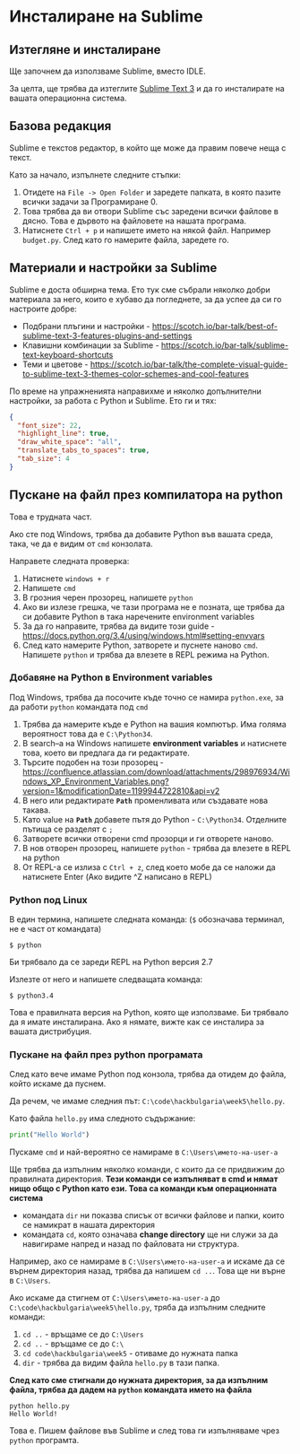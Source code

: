 # Инсталиране на Sublime

## Изтегляне и инсталиране

Ще започнем да използваме Sublime, вместо IDLE.

За целта, ще трябва да изтеглите [Sublime Text 3](http://www.sublimetext.com/3) и да го инсталирате на вашата операционна система.


## Базова редакция

Sublime е текстов редактор, в който ще може да правим повече неща с текст.

Като за начало, изпълнете следните стъпки:

1. Отидете на `File -> Open Folder` и заредете папката, в която пазите всички задачи за Програмиране 0.
2. Това трябва да ви отвори Sublime със заредени всички файлове в дясно. Това е дървото на файловете на нашата програма.
3. Натиснете `Ctrl + p` и напишете името на някой файл. Например `budget.py`. След като го намерите файла, заредете го.


## Материали и настройки за Sublime

Sublime е доста обширна тема. Ето тук сме събрали няколко добри материала за него, които е хубаво да погледнете, за да успее да си го настроите добре:

* Подбрани плъгини и настройки - https://scotch.io/bar-talk/best-of-sublime-text-3-features-plugins-and-settings
* Клавишни комбинации за Sublime - https://scotch.io/bar-talk/sublime-text-keyboard-shortcuts
* Теми и цветове - https://scotch.io/bar-talk/the-complete-visual-guide-to-sublime-text-3-themes-color-schemes-and-cool-features

По време на упражненията направихме и няколко допълнителни настройки, за работа с Python и Sublime. Ето ги и тях:

```json
{
  "font_size": 22,
  "highlight_line": true,
  "draw_white_space": "all",
  "translate_tabs_to_spaces": true,
  "tab_size": 4
}
```


## Пускане на файл през компилатора на python

Това е трудната част.

Ако сте под Windows, трябва да добавите Python във вашата среда, така, че да е видим от `cmd` конзолата.

Направете следната проверка:

1. Натиснете `windows + r`
2. Напишете `cmd`
3. В грозния черен прозорец, напишете `python`
4. Ако ви излезе грешка, че тази програма не е позната, ще трябва да си добавите Python в така наречените environment variables
5. За да го направите, трябва да видите този guide - https://docs.python.org/3.4/using/windows.html#setting-envvars
6. След като намерите Python, затворете и пуснете наново `cmd`. Напишете `python` и трябва да влезете в REPL режима на Python.


### Добавяне на Python в Environment variables

Под Windows, трябва да посочите къде точно се намира `python.exe`, за да работи `python` командата под `cmd`

1. Трябва да намерите къде е Python на вашия компютър. Има голяма вероятност това да е `C:\Python34`.
2. В search–а на Windows напишете **environment variables** и натиснете това, което ви предлага да ги редактирате.
3. Търсите подобен на този прозорец - https://confluence.atlassian.com/download/attachments/298976934/Windows_XP_Environment_Variables.png?version=1&modificationDate=1199944722810&api=v2
4. В него или редактирате **`Path`** променливата или създавате нова такава.
5. Като value на **`Path`** добавете пътя до Python - `C:\Python34`. Отделните пътища се разделят с `;`
6. Затворете всички отворени cmd прозорци и ги отворете наново.
7. В нов отворен прозорец, напишете `python` - трябва да влезете в REPL на python
8. От REPL-а се излиза с `Ctrl + z`, след което мобе да се наложи да натиснете Enter (Ако видите ^Z написано в REPL)


### Python под Linux

В един термина, напишете следната команда: (`$` обозначава терминал, не е част от командата)

```
$ python
```

Би трябвало да се зареди REPL на Python версия 2.7

Излезте от него и напишете следващата команда:

```
$ python3.4
```

Това е правилната версия на Python, която ще използваме. Би трябвало да я имате инсталирана. Ако я нямате, вижте как се инсталира за вашата дистрибуция.

### Пускане на файл през python програмата

След като вече имаме Python под конзола, трябва да отидем до файла, който искаме да пуснем.

Да речем, че имаме следния път: `C:\code\hackbulgaria\week5\hello.py`.

Като файла `hello.py` има следното съдържание:

```python
print("Hello World")
```

Пускаме `cmd` и най-вероятно се намираме в `C:\Users\името-на-user-a`

Ще трябва да изпълним няколко команди, с които да се придвижим до правилната директория. **Тези команди се изпълняват в cmd и нямат нищо общо с Python като ези. Това са команди към операционната система**

* командата `dir` ни показва списък от всички файлове и папки, които се намикрат в нашата директория
* командата `cd`, която означава **change directory** ще ни служи за да навигираме напред и назад по файловата ни структура.

Например, ако се намираме в `C:\Users\името-на-user-a` и искаме да се върнем директория назад, трябва да напишем `cd ..`. Това ще ни върне в `C:\Users`.

Ако искаме да стигнем от `C:\Users\името-на-user-a` до `C:\code\hackbulgaria\week5\hello.py`, тряба да изпълним следните команди:

1. `cd ..` - връщаме се до `C:\Users`
2. `cd ..` - връщаме се до `C:\`
3. `cd code\hackbulgaria\week5` - отиваме до нужната папка
4. `dir` - трябва да видим файла `hello.py` в тази папка.

**След като сме стигнали до нужната директория, за да изпълним файла, трябва да дадем на `python` командата името на файла**

```
python hello.py
Hello World!
```

Това е. Пишем файлове във Sublime и след това ги изпълняваме чрез `python` програмта. 
